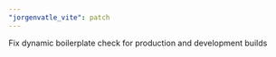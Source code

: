```yaml
---
"jorgenvatle_vite": patch
---
```


Fix dynamic boilerplate check for production and development builds
